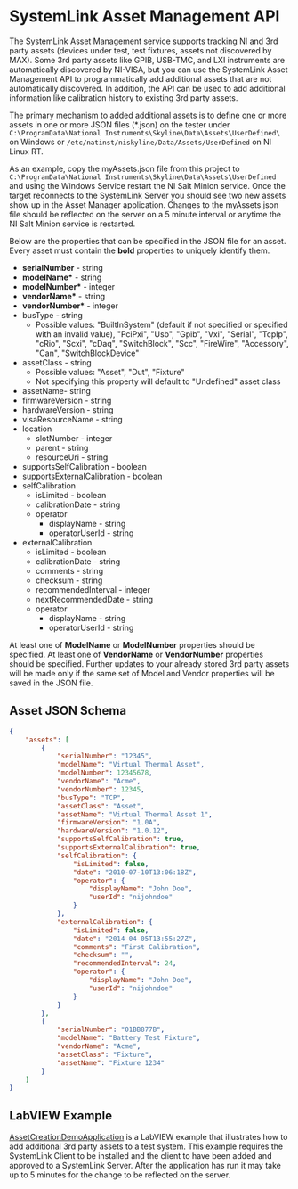 # SystemLink Asset Management API
The SystemLink Asset Management service supports tracking NI and 3rd party assets (devices under test, test fixtures, assets not discovered by MAX).  Some 3rd party assets like GPIB, USB-TMC, and LXI instruments are automatically discovered by NI-VISA, but you can use the SystemLink Asset Management API to programmatically add additional assets that are not automatically discovered.  In addition, the API can be used to add additional information like calibration history to existing 3rd party assets.

The primary mechanism to added additional assets is to define one or more assets in one or more JSON files (*.json) on the tester under ````C:\ProgramData\National Instruments\Skyline\Data\Assets\UserDefined\```` on Windows or ````/etc/natinst/niskyline/Data/Assets/UserDefined```` on NI Linux RT.  

As an example, copy the myAssets.json file from this project to ````C:\ProgramData\National Instruments\Skyline\Data\Assets\UserDefined```` and using the Windows Service restart the NI Salt Minion service.  Once the target reconnects to the SystemLink Server you should see two new assets show up in the Asset Manager application.  Changes to the myAssets.json file should be reflected on the server on a 5 minute interval or anytime the NI Salt Minion service is restarted.

Below are the properties that can be specified in the JSON file for an asset. Every asset must contain the **bold** properties to uniquely identify them.
* **serialNumber** - string
* **modelName\*** - string
* **modelNumber\*** - integer
* **vendorName\*** - string
* **vendorNumber\*** - integer
* busType - string
    * Possible values: "BuiltInSystem" (default if not specified or specified with an invalid value), "PciPxi", "Usb", "Gpib", "Vxi", "Serial", "TcpIp", "cRio", "Scxi", "cDaq", "SwitchBlock", "Scc", "FireWire", "Accessory", "Can", "SwitchBlockDevice"
* assetClass - string
    * Possible values: "Asset", "Dut", "Fixture"
    * Not specifying this property will default to "Undefined" asset class
* assetName- string
* firmwareVersion - string
* hardwareVersion - string
* visaResourceName - string
* location
    * slotNumber - integer
    * parent - string
    * resourceUri - string
* supportsSelfCalibration - boolean
* supportsExternalCalibration - boolean
* selfCalibration
    * isLimited - boolean
    * calibrationDate - string
    * operator
        * displayName - string
        * operatorUserId - string
* externalCalibration
    * isLimited - boolean
    * calibrationDate - string
    * comments - string
    * checksum - string
    * recommendedInterval - integer
    * nextRecommendedDate - string
    * operator
        * displayName - string
        * operatorUserId - string
 
At least one of **ModelName** or **ModelNumber** properties should be specified. At least one of **VendorName** or **VendorNumber** properties should be specified. Further updates to your already stored 3rd party assets will be made only if the same set of Model and Vendor properties will be saved in the JSON file.

## Asset JSON Schema
````json
{
    "assets": [
        {
            "serialNumber": "12345",
            "modelName": "Virtual Thermal Asset",
            "modelNumber": 12345678,
            "vendorName": "Acme",
            "vendorNumber": 12345,
            "busType": "TCP",
            "assetClass": "Asset",
            "assetName": "Virtual Thermal Asset 1",
            "firmwareVersion": "1.0A",
            "hardwareVersion": "1.0.12",
            "supportsSelfCalibration": true,
            "supportsExternalCalibration": true,
            "selfCalibration": {
                "isLimited": false,
                "date": "2010-07-10T13:06:18Z",
                "operator": {
                    "displayName": "John Doe",
                    "userId": "nijohndoe"
                }
            },
            "externalCalibration": {
                "isLimited": false,
                "date": "2014-04-05T13:55:27Z",
                "comments": "First Calibration",
                "checksum": "",
                "recommendedInterval": 24,
                "operator": {
                    "displayName": "John Doe",
                    "userId": "nijohndoe"
                }
            }
        },
        {
            "serialNumber": "01BB877B",
            "modelName": "Battery Test Fixture",
            "vendorName": "Acme",
            "assetClass": "Fixture",
            "assetName": "Fixture 1234"
        }
    ]
}
````


## LabVIEW Example
[AssetCreationDemoApplication](https://github.com/joshuaprewitt/systemlink-asset-management-api/tree/master/AssetCreationDemoApplication) is a LabVIEW example that illustrates how to add additional 3rd party assets to a test system. This example requires the SystemLink Client to be installed and the client to have been added and approved to a SystemLink Server.  After the application has run it may take up to 5 minutes for the change to be reflected on the server.
